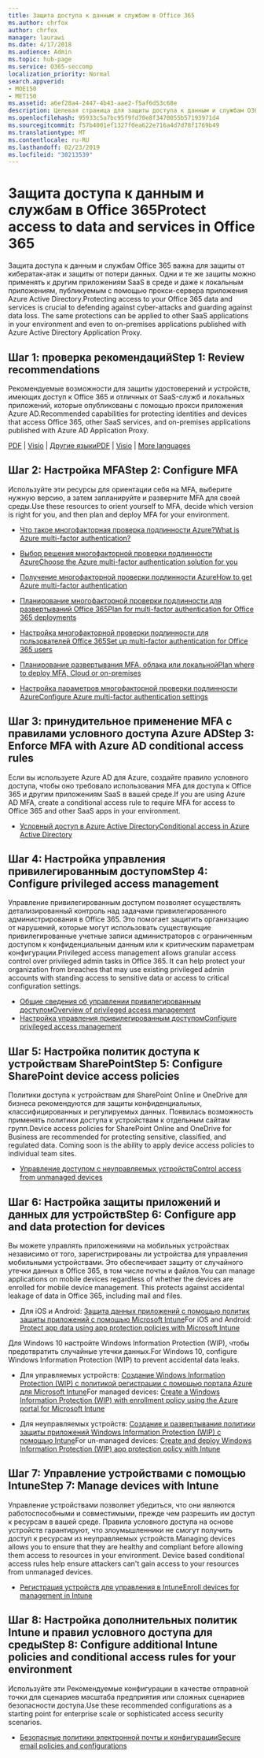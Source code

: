 ```yaml
---
title: Защита доступа к данным и службам в Office 365
ms.author: chrfox
author: chrfox
manager: laurawi
ms.date: 4/17/2018
ms.audience: Admin
ms.topic: hub-page
ms.service: O365-seccomp
localization_priority: Normal
search.appverid:
- MOE150
- MET150
ms.assetid: a6ef28a4-2447-4b43-aae2-f5af6d53c68e
description: Целевая страница для защиты доступа к данным и службам O365
ms.openlocfilehash: 95933c5a7bc95f9fd70e8f3470055b57193971d4
ms.sourcegitcommit: f57b4001ef1327f0ea622e716a4d7d78f1769b49
ms.translationtype: MT
ms.contentlocale: ru-RU
ms.lasthandoff: 02/23/2019
ms.locfileid: "30213539"
---
```

# <a name="protect-access-to-data-and-services-in-office-365"></a><span data-ttu-id="bb56f-103">Защита доступа к данным и службам в Office 365</span><span class="sxs-lookup"><span data-stu-id="bb56f-103">Protect access to data and services in Office 365</span></span>

<span data-ttu-id="bb56f-p101">Защита доступа к данным и службам Office 365 важна для защиты от кибератак-атак и защиты от потери данных. Одни и те же защиты можно применять к другим приложениям SaaS в среде и даже к локальным приложениям, публикуемым с помощью прокси-сервера приложения Azure Active Directory.</span><span class="sxs-lookup"><span data-stu-id="bb56f-p101">Protecting access to your Office 365 data and services is crucial to defending against cyber-attacks and guarding against data loss. The same protections can be applied to other SaaS applications in your environment and even to on-premises applications published with Azure Active Directory Application Proxy.</span></span>
  
## <a name="step-1-review-recommendations"></a><span data-ttu-id="bb56f-106">Шаг 1: проверка рекомендаций</span><span class="sxs-lookup"><span data-stu-id="bb56f-106">Step 1: Review recommendations</span></span>

<span data-ttu-id="bb56f-107">Рекомендуемые возможности для защиты удостоверений и устройств, имеющих доступ к Office 365 и отличных от SaaS-служб и локальных приложений, которые опубликованы с помощью прокси приложения Azure AD.</span><span class="sxs-lookup"><span data-stu-id="bb56f-107">Recommended capabilities for protecting identities and devices that access Office 365, other SaaS services, and on-premises applications published with Azure AD Application Proxy.</span></span>
  
<span data-ttu-id="bb56f-108">[PDF](https://go.microsoft.com/fwlink/p/?linkid=841656) | [Visio](https://go.microsoft.com/fwlink/p/?linkid=841657) | [Другие языки](https://www.microsoft.com/download/details.aspx?id=55032)</span><span class="sxs-lookup"><span data-stu-id="bb56f-108">[PDF](https://go.microsoft.com/fwlink/p/?linkid=841656) | [Visio](https://go.microsoft.com/fwlink/p/?linkid=841657) | [More languages](https://www.microsoft.com/download/details.aspx?id=55032)</span></span>
  
## <a name="step-2-configure-mfa"></a><span data-ttu-id="bb56f-109">Шаг 2: Настройка MFA</span><span class="sxs-lookup"><span data-stu-id="bb56f-109">Step 2: Configure MFA</span></span>

<span data-ttu-id="bb56f-110">Используйте эти ресурсы для ориентации себя на MFA, выберите нужную версию, а затем запланируйте и разверните MFA для своей среды.</span><span class="sxs-lookup"><span data-stu-id="bb56f-110">Use these resources to orient yourself to MFA, decide which version is right for you, and then plan and deploy MFA for your environment.</span></span>
  
- [<span data-ttu-id="bb56f-111">Что такое многофакторная проверка подлинности Azure?</span><span class="sxs-lookup"><span data-stu-id="bb56f-111">What is Azure multi-factor authentication?</span></span>](https://docs.microsoft.com/azure/multi-factor-authentication/multi-factor-authentication)
    
- [<span data-ttu-id="bb56f-112">Выбор решения многофакторной проверки подлинности Azure</span><span class="sxs-lookup"><span data-stu-id="bb56f-112">Choose the Azure multi-factor authentication solution for you</span></span>](https://docs.microsoft.com/azure/multi-factor-authentication/multi-factor-authentication-get-started)
    
- [<span data-ttu-id="bb56f-113">Получение многофакторной проверки подлинности Azure</span><span class="sxs-lookup"><span data-stu-id="bb56f-113">How to get Azure multi-factor authentication</span></span>](https://docs.microsoft.com/azure/multi-factor-authentication/multi-factor-authentication-versions-plans)
    
- [<span data-ttu-id="bb56f-114">Планирование многофакторной проверки подлинности для развертываний Office 365</span><span class="sxs-lookup"><span data-stu-id="bb56f-114">Plan for multi-factor authentication for Office 365 deployments</span></span>](https://support.office.com/article/043807b2-21db-4d5c-b430-c8a6dee0e6ba)
    
- [<span data-ttu-id="bb56f-115">Настройка многофакторной проверки подлинности для пользователей Office 365</span><span class="sxs-lookup"><span data-stu-id="bb56f-115">Set up multi-factor authentication for Office 365 users</span></span>](https://support.office.com/article/8f0454b2-f51a-4d9c-bcde-2c48e41621c6)
    
- [<span data-ttu-id="bb56f-116">Планирование развертывания MFA, облака или локальной</span><span class="sxs-lookup"><span data-stu-id="bb56f-116">Plan where to deploy MFA, Cloud or on-premises</span></span>](https://docs.microsoft.com/azure/multi-factor-authentication/multi-factor-authentication-get-started)
    
- [<span data-ttu-id="bb56f-117">Настройка параметров многофакторной проверки подлинности Azure</span><span class="sxs-lookup"><span data-stu-id="bb56f-117">Configure Azure multi-factor authentication settings</span></span>](https://docs.microsoft.com/azure/multi-factor-authentication/multi-factor-authentication-whats-next)
    
## <a name="step-3-enforce-mfa-with-azure-ad-conditional-access-rules"></a><span data-ttu-id="bb56f-118">Шаг 3: принудительное применение MFA с правилами условного доступа Azure AD</span><span class="sxs-lookup"><span data-stu-id="bb56f-118">Step 3: Enforce MFA with Azure AD conditional access rules</span></span>

<span data-ttu-id="bb56f-119">Если вы используете Azure AD для Azure, создайте правило условного доступа, чтобы оно требовало использования MFA для доступа к Office 365 и другим приложениям SaaS в вашей среде.</span><span class="sxs-lookup"><span data-stu-id="bb56f-119">If you are using Azure AD MFA, create a conditional access rule to require MFA for access to Office 365 and other SaaS apps in your environment.</span></span>
  
- [<span data-ttu-id="bb56f-120">Условный доступ в Azure Active Directory</span><span class="sxs-lookup"><span data-stu-id="bb56f-120">Conditional access in Azure Active Directory</span></span>](https://docs.microsoft.com/azure/active-directory/active-directory-conditional-access-azure-portal)
    
## <a name="step-4-configure-privileged-access-management"></a><span data-ttu-id="bb56f-121">Шаг 4: Настройка управления привилегированным доступом</span><span class="sxs-lookup"><span data-stu-id="bb56f-121">Step 4: Configure privileged access management</span></span>

<span data-ttu-id="bb56f-p102">Управление привилегированным доступом позволяет осуществлять детализированный контроль над задачами привилегированного администрирования в Office 365.  Это помогает защитить организацию от нарушений, которые могут использовать существующие привилегированные учетные записи администраторов с ограниченным доступом к конфиденциальным данным или к критическим параметрам конфигурации.</span><span class="sxs-lookup"><span data-stu-id="bb56f-p102">Privileged access management allows granular access control over privileged admin tasks in Office 365.  It can help protect your organization from breaches that may use existing privileged admin accounts with standing access to sensitive data or access to critical configuration settings.</span></span>

- [<span data-ttu-id="bb56f-124">Общие сведения об управлении привилегированным доступом</span><span class="sxs-lookup"><span data-stu-id="bb56f-124">Overview of privileged access management</span></span>](privileged-access-management-overview.md)
- [<span data-ttu-id="bb56f-125">Настройка управления привилегированным доступом</span><span class="sxs-lookup"><span data-stu-id="bb56f-125">Configure privileged access management</span></span>](privileged-access-management-configuration.md)

## <a name="step-5-configure-sharepoint-device-access-policies"></a><span data-ttu-id="bb56f-126">Шаг 5: Настройка политик доступа к устройствам SharePoint</span><span class="sxs-lookup"><span data-stu-id="bb56f-126">Step 5: Configure SharePoint device access policies</span></span>

<span data-ttu-id="bb56f-p103">Политики доступа к устройствам для SharePoint Online и OneDrive для бизнеса рекомендуются для защиты конфиденциальных, классифицированных и регулируемых данных. Появилась возможность применять политики доступа к устройствам к отдельным сайтам групп.</span><span class="sxs-lookup"><span data-stu-id="bb56f-p103">Device access policies for SharePoint Online and OneDrive for Business are recommended for protecting sensitive, classified, and regulated data. Coming soon is the ability to apply device access policies to individual team sites.</span></span>
  
- [<span data-ttu-id="bb56f-129">Управление доступом с неуправляемых устройств</span><span class="sxs-lookup"><span data-stu-id="bb56f-129">Control access from unmanaged devices</span></span>](https://support.office.com/article/Control-access-from-unmanaged-devices-5ae550c4-bd20-4257-847b-5c20fb053622?ui=en-US&amp;rs=en-US&amp;ad=US)
    
## <a name="step-6-configure-app-and-data-protection-for-devices"></a><span data-ttu-id="bb56f-130">Шаг 6: Настройка защиты приложений и данных для устройств</span><span class="sxs-lookup"><span data-stu-id="bb56f-130">Step 6: Configure app and data protection for devices</span></span>

<span data-ttu-id="bb56f-p104">Вы можете управлять приложениями на мобильных устройствах независимо от того, зарегистрированы ли устройства для управления мобильными устройствами. Это обеспечивает защиту от случайного утечки данных в Office 365, в том числе почты и файлов.</span><span class="sxs-lookup"><span data-stu-id="bb56f-p104">You can manage applications on mobile devices regardless of whether the devices are enrolled for mobile device management. This protects against accidental leakage of data in Office 365, including mail and files.</span></span>
  
- <span data-ttu-id="bb56f-133">Для iOS и Android: [Защита данных приложений с помощью политик защиты приложений с помощью Microsoft Intune](https://docs.microsoft.com/intune-classic/deploy-use/protect-app-data-using-mobile-app-management-policies-with-microsoft-intune)</span><span class="sxs-lookup"><span data-stu-id="bb56f-133">For iOS and Android: [Protect app data using app protection policies with Microsoft Intune](https://docs.microsoft.com/intune-classic/deploy-use/protect-app-data-using-mobile-app-management-policies-with-microsoft-intune)</span></span>
    
<span data-ttu-id="bb56f-134">Для Windows 10 настройте Windows Information Protection (WIP), чтобы предотвратить случайные утечки данных.</span><span class="sxs-lookup"><span data-stu-id="bb56f-134">For Windows 10, configure Windows Information Protection (WIP) to prevent accidental data leaks.</span></span>
  
- <span data-ttu-id="bb56f-135">Для управляемых устройств: [Создание Windows Information Protection (WIP) с политикой регистрации с помощью портала Azure для Microsoft Intune](https://docs.microsoft.com/windows/threat-protection/windows-information-protection/create-wip-policy-using-intune-azure)</span><span class="sxs-lookup"><span data-stu-id="bb56f-135">For managed devices: [Create a Windows Information Protection (WIP) with enrollment policy using the Azure portal for Microsoft Intune](https://docs.microsoft.com/windows/threat-protection/windows-information-protection/create-wip-policy-using-intune-azure)</span></span>
    
- <span data-ttu-id="bb56f-136">Для неуправляемых устройств: [Создание и развертывание политики защиты приложений Windows Information Protection (WIP) с помощью Intune](https://docs.microsoft.com/intune/windows-information-protection-policy-create)</span><span class="sxs-lookup"><span data-stu-id="bb56f-136">For un-managed devices: [Create and deploy Windows Information Protection (WIP) app protection policy with Intune](https://docs.microsoft.com/intune/windows-information-protection-policy-create)</span></span>
    
## <a name="step-7-manage-devices-with-intune"></a><span data-ttu-id="bb56f-137">Шаг 7: Управление устройствами с помощью Intune</span><span class="sxs-lookup"><span data-stu-id="bb56f-137">Step 7: Manage devices with Intune</span></span>

<span data-ttu-id="bb56f-p105">Управление устройствами позволяет убедиться, что они являются работоспособными и совместимыми, прежде чем разрешить им доступ к ресурсам в вашей среде. Правила условного доступа на основе устройств гарантируют, что злоумышленники не смогут получить доступ к ресурсам из неуправляемых устройств.</span><span class="sxs-lookup"><span data-stu-id="bb56f-p105">Managing devices allows you to ensure that they are healthy and compliant before allowing them access to resources in your environment. Device based conditional access rules help ensure attackers can't gain access to your resources from unmanaged devices.</span></span>
  
- [<span data-ttu-id="bb56f-140">Регистрация устройств для управления в Intune</span><span class="sxs-lookup"><span data-stu-id="bb56f-140">Enroll devices for management in Intune</span></span>](https://docs.microsoft.com/intune-classic/deploy-use/enroll-devices-in-microsoft-intune)
    
## <a name="step-8-configure-additional-intune-policies-and-conditional-access-rules-for-your-environment"></a><span data-ttu-id="bb56f-141">Шаг 8: Настройка дополнительных политик Intune и правил условного доступа для среды</span><span class="sxs-lookup"><span data-stu-id="bb56f-141">Step 8: Configure additional Intune policies and conditional access rules for your environment</span></span>

<span data-ttu-id="bb56f-142">Используйте эти Рекомендуемые конфигурации в качестве отправной точки для сценариев масштаба предприятия или сложных сценариев безопасности доступа.</span><span class="sxs-lookup"><span data-stu-id="bb56f-142">Use these recommended configurations as a starting point for enterprise scale or sophisticated access security scenarios.</span></span>
  
- [<span data-ttu-id="bb56f-143">Безопасные политики электронной почты и конфигурации</span><span class="sxs-lookup"><span data-stu-id="bb56f-143">Secure email policies and configurations</span></span>](https://docs.microsoft.com/azure/active-directory/secure-email-introduction)
    

